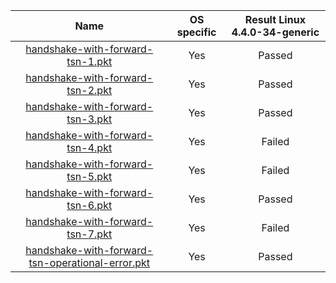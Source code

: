 | Name                                                                                                     | OS specific | Result Linux 4.4.0-34-generic |
|:--------------------------------------------------------------------------------------------------------:|:-----------:|:-----------------------------:|
| [handshake-with-forward-tsn-1.pkt](handshake-with-forward-tsn-1.pkt "-")                                 | Yes         | Passed                        |
| [handshake-with-forward-tsn-2.pkt](handshake-with-forward-tsn-2.pkt "-")                                 | Yes         | Passed                        |
| [handshake-with-forward-tsn-3.pkt](handshake-with-forward-tsn-3.pkt "-")                                 | Yes         | Passed                        |
| [handshake-with-forward-tsn-4.pkt](handshake-with-forward-tsn-4.pkt "-")                                 | Yes         | Failed                        |
| [handshake-with-forward-tsn-5.pkt](handshake-with-forward-tsn-5.pkt "-")                                 | Yes         | Failed                        |
| [handshake-with-forward-tsn-6.pkt](handshake-with-forward-tsn-6.pkt "-")                                 | Yes         | Passed                        |
| [handshake-with-forward-tsn-7.pkt](handshake-with-forward-tsn-7.pkt "-")                                 | Yes         | Failed                        |
| [handshake-with-forward-tsn-operational-error.pkt](handshake-with-forward-tsn-operational-error.pkt "-") | Yes         | Passed                        |
